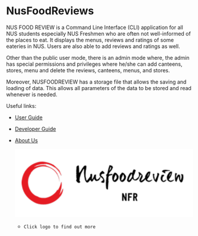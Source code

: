 # NusFoodReviews


NUS FOOD REVIEW is a Command Line Interface (CLI) application for all NUS students especially NUS Freshmen who 
are often not well-informed of the places to eat. It displays the menus, reviews and ratings of some eateries in NUS.
Users are also able to add reviews and ratings as well.

Other than the public user mode, there is an admin mode where, the admin has special permissions and privileges where 
he/she can add canteens, stores, menu and delete the reviews, canteens, menus, and stores.

Moreover, NUSFOODREVIEW has a storage file that allows the saving and loading of data. This allows all parameters of
the data to be stored and read whenever is needed.

Useful links:
* [User Guide](UserGuide.md)
* [Developer Guide](DeveloperGuide.md)
* [About Us](AboutUs.md)


  [<img src="docs/img/logo.png">](https://ay2021s2-cs2113-t10-4.github.io/tp/)
  + `Click logo to find out more`

